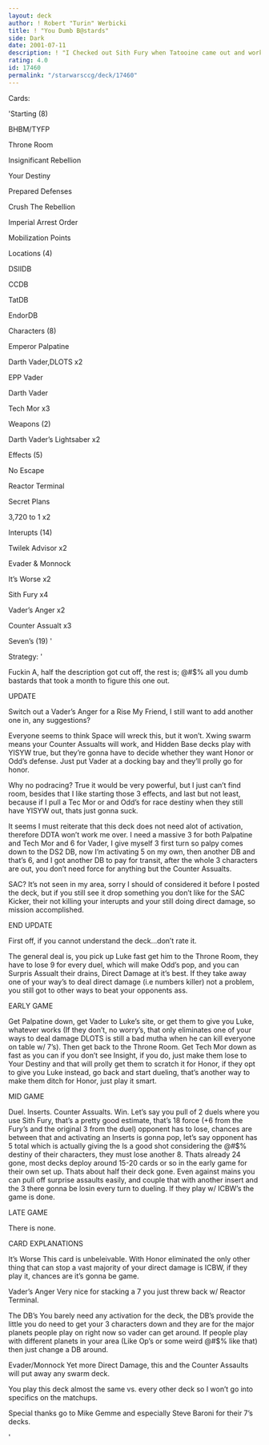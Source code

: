 ```yaml
---
layout: deck
author: ! Robert "Turin" Werbicki
title: ! "You Dumb B@stards"
side: Dark
date: 2001-07-11
description: ! "I Checked out Sith Fury when Tatooine came out and worked up a deck the day after. I wanted to keep it secret but I saw some decks popping up on here and although they were’nt as good as mine, I decided I had to get credit for one of my idea’s."
rating: 4.0
id: 17460
permalink: "/starwarsccg/deck/17460"
---
```

Cards: 

'Starting (8)

BHBM/TYFP

Throne Room

Insignificant Rebellion

Your Destiny

Prepared Defenses

Crush The Rebellion

Imperial Arrest Order

Mobilization Points


Locations (4)

DSIIDB

CCDB

TatDB

EndorDB


Characters (8)

Emperor Palpatine

Darth Vader,DLOTS x2

EPP Vader

Darth Vader

Tech Mor x3


Weapons (2)

Darth Vader’s Lightsaber x2


Effects (5)

No Escape

Reactor Terminal

Secret Plans

3,720 to 1 x2


Interupts (14)

Twilek Advisor x2

Evader & Monnock

It’s Worse x2

Sith Fury x4

Vader’s Anger x2

Counter Assualt x3


Seven’s (19) '

Strategy: '

Fuckin A, half the description got cut off, the rest is; @#$% all you dumb bastards that took a month to figure this one out.


UPDATE

Switch out a Vader’s Anger for a Rise My Friend, I still want to add another one in, any suggestions?


Everyone seems to think Space will wreck this, but it won’t. Xwing swarm means your Counter Assualts will work, and Hidden Base decks play with YISYW true, but they’re gonna have to decide whether they want Honor or Odd’s defense. Just put Vader at a docking bay and they’ll prolly go for honor.


Why no podracing? True it would be very powerful, but I just can’t find room, besides that I like starting those 3 effects, and last but not least, because if I pull a Tec Mor or and Odd’s for race destiny when they still have YISYW out, thats just gonna suck.


It seems I must reiterate that this deck does not need alot of activation, therefore DDTA won’t work me over. I need a massive 3 for both Palpatine and Tech Mor and 6 for Vader, I give myself 3 first turn so palpy comes down to the DS2 DB, now I’m activating 5 on my own, then another DB and that’s 6, and I got another DB to pay for transit, after the whole 3 characters are out, you don’t need force for anything but the Counter Assualts.


SAC? It’s not seen in my area, sorry I should of considered it before I posted the deck, but if you still see it drop something you don’t like for the SAC Kicker, their not killing your interupts and your still doing direct damage, so mission accomplished.


END UPDATE


First off, if you cannot understand the deck...don’t rate it.


The general deal is, you pick up Luke fast get him to the Throne Room, they have to lose 9 for every duel, which will make Odd’s pop, and you can Surpris Assualt their drains, Direct Damage at it’s best. If they take away one of your way’s to deal direct damage (i.e numbers killer) not a problem, you still got to other ways to beat your opponents ass.


EARLY GAME

Get Palpatine down, get Vader to Luke’s site, or get them to give you Luke, whatever works (If they don’t, no worry’s, that only eliminates one of your ways to deal damage DLOTS is still a bad mutha when he can kill everyone on table w/ 7’s). Then get back to the Throne Room. Get Tech Mor down as fast as you can if you don’t see Insight, if you do, just make them lose to Your Destiny and that will prolly get them to scratch it for Honor, if they opt to give you Luke instead, go back and start dueling, that’s another way to make them ditch for Honor, just play it smart.


MID GAME

Duel. Inserts. Counter Assualts. Win. Let’s say you pull of 2 duels where you use Sith Fury, that’s a pretty good estimate, that’s 18 force (+6 from the Fury’s and the original 3 from the duel) opponent has to lose, chances are between that and activating an Inserts is gonna pop, let’s say opponent has 5 total which is actually giving the ls a good shot considering the @#$% destiny of their characters, they must lose another 8. Thats already 24 gone, most decks deploy around 15-20 cards or so in the early game for their own set up. Thats about half their deck gone. Even against mains you can pull off surprise assaults easily, and couple that with another insert and the 3 there gonna be losin every turn to dueling. If they play w/ ICBW’s the game is done.


LATE GAME

There is none.


CARD EXPLANATIONS


It’s Worse This card is unbeleivable. With Honor eliminated the only other thing that can stop a vast majority of your direct damage is ICBW, if they play it, chances are it’s gonna be game.


Vader’s Anger Very nice for stacking a 7 you just threw back w/ Reactor Terminal.


The DB’s You barely need any activation for the deck, the DB’s provide the little you do need to get your 3 characters down and they are for the major planets people play on right now so vader can get around. If people play with different planets in your area (Like Op’s or some weird @#$% like that) then just change a DB around.


Evader/Monnock Yet more Direct Damage, this and the Counter Assaults will put away any swarm deck.


You play this deck almost the same vs. every other deck so I won’t go into specifics on the matchups.


Special thanks go to Mike Gemme and especially Steve Baroni for their 7’s decks.


'
